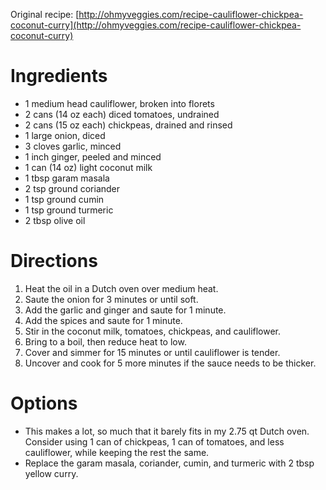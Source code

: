 Original recipe: [http://ohmyveggies.com/recipe-cauliflower-chickpea-coconut-curry](http://ohmyveggies.com/recipe-cauliflower-chickpea-coconut-curry)

# Ingredients

- 1 medium head cauliflower, broken into florets
- 2 cans (14 oz each) diced tomatoes, undrained
- 2 cans (15 oz each) chickpeas, drained and rinsed
- 1 large onion, diced
- 3 cloves garlic, minced
- 1 inch ginger, peeled and minced
- 1 can (14 oz) light coconut milk
- 1 tbsp garam masala
- 2 tsp ground coriander
- 1 tsp ground cumin
- 1 tsp ground turmeric
- 2 tbsp olive oil

# Directions

1. Heat the oil in a Dutch oven over medium heat.
1. Saute the onion for 3 minutes or until soft.
1. Add the garlic and ginger and saute for 1 minute.
1. Add the spices and saute for 1 minute.
1. Stir in the coconut milk, tomatoes, chickpeas, and cauliflower.
1. Bring to a boil, then reduce heat to low.
1. Cover and simmer for 15 minutes or until cauliflower is tender.
1. Uncover and cook for 5 more minutes if the sauce needs to be thicker.

# Options

- This makes a lot, so much that it barely fits in my 2.75 qt Dutch oven. Consider using 1 can of chickpeas, 1 can of tomatoes, and less cauliflower, while keeping the rest the same.
- Replace the garam masala, coriander, cumin, and turmeric with 2 tbsp yellow curry.
